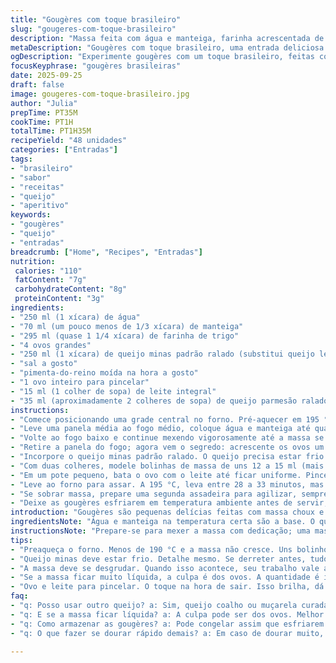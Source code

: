 ```yaml
---
title: "Gougères com toque brasileiro"
slug: "gougeres-com-toque-brasileiro"
description: "Massa feita com água e manteiga, farinha acrescentada de ovos até dar liga, queijo minas padrão no lugar do le Gré des champs para uma pegada nacional, finalizadas com mix de ovo e leite, cobertas com parmesão ralado. Assadas até dourar, mantendo interior aerado e crocante por fora. Pode congelar, descongelar em temperatura ambiente, reaquecer no forno. Fácil identificar o ponto pela textura e som de leve estalo quando tiradas do forno. Uma entrada que conversa com queijos brasileiros e pode ser incrementada com ervas ou pimenta do reino moída na hora para um toque a mais."
metaDescription: "Gougères com toque brasileiro, uma entrada deliciosa que une tradição com ingredientes nacionais. Surpreenda seu paladar com esta receita."
ogDescription: "Experimente gougères com um toque brasileiro, feitas com queijo minas padrão. Uma combinação perfeita entre textura crocante e sabores únicos."
focusKeyphrase: "gougères brasileiras"
date: 2025-09-25
draft: false
image: gougeres-com-toque-brasileiro.jpg
author: "Julia"
prepTime: PT35M
cookTime: PT1H
totalTime: PT1H35M
recipeYield: "48 unidades"
categories: ["Entradas"]
tags:
- "brasileiro"
- "sabor"
- "receitas"
- "queijo"
- "aperitivo"
keywords:
- "gougères"
- "queijo"
- "entradas"
breadcrumb: ["Home", "Recipes", "Entradas"]
nutrition: 
 calories: "110"
 fatContent: "7g"
 carbohydrateContent: "8g"
 proteinContent: "3g"
ingredients:
- "250 ml (1 xícara) de água"
- "70 ml (um pouco menos de 1/3 xícara) de manteiga"
- "295 ml (quase 1 1/4 xícara) de farinha de trigo"
- "4 ovos grandes"
- "250 ml (1 xícara) de queijo minas padrão ralado (substitui queijo le Gré des champs)"
- "sal a gosto"
- "pimenta-do-reino moída na hora a gosto"
- "1 ovo inteiro para pincelar"
- "15 ml (1 colher de sopa) de leite integral"
- "35 ml (aproximadamente 2 colheres de sopa) de queijo parmesão ralado finamente"
instructions:
- "Comece posicionando uma grade central no forno. Pré-aquecer em 195 °C (umas bolinhas mais no gás do que 190, a gente aprende pelo cheiro do forno chegando a temperatura). Forre a assadeira com papel manteiga - evita grudar e facilita limpar depois."
- "Leve uma panela média ao fogo médio, coloque água e manteiga até quase ferver. Assim que levantar fervura, desligue o fogo imediatamente. Adicione a farinha de uma vez, isso vai parecer agressivo mas é o truque para formar a massa - mexa rápido e sem parar, uma colher de pau é a minha ferramenta preferida para trabalhar essa textura pegajosa."
- "Volte ao fogo baixo e continue mexendo vigorosamente até a massa se desgrudar das laterais, quando forma uma bola firme. É neste ponto que o corpo da massa está pronto para receber os ovos. O cheirinho de farinha cozida começa a aparecer, sinal que queimado não está, ajustes na temperatura evitam amargor."
- "Retire a panela do fogo; agora vem o segredo: acrescente os ovos um a um, batendo intensamente após cada adição. A massa deve ficar lisa, elástica e brilhosa, nunca seca ou muito líquida. Se passar dos ovos, fica fraca, não cresce direito no forno, sem ovos suficiente, quebradiça. A intuição aqui salva mais que relógio."
- "Incorpore o queijo minas padrão ralado. O queijo precisa estar frio para não mudar a textura da massa. Misture com delicadeza, não deixe massa murchar. Tempere com sal e pimenta moída na hora, equilíbrio é chave: queijo já tem sal, vá aos poucos."
- "Com duas colheres, modele bolinhas de massa de uns 12 a 15 ml (mais ou menos uma colher de sopa). Distribua na assadeira forrada, deixando espaço para crescer, senão grudam e quebram ao desenformar. Cada bolinha deve ter formato arredondado e uniforme para assar por igual."
- "Em um pote pequeno, bata o ovo com o leite até ficar uniforme. Pincele generosamente cada bolinha; essa camada cria brilho e ajuda o parmesão a grudar, finalizado com parmesão em lâminas finas ou ralado fino. Fornece textura crocante e sabor ligeiramente tostado."
- "Leve ao forno para assar. A 195 °C, leva entre 28 a 33 minutos, mas o importante é observar a cor dourada do topo e textura firme ao toque sem afundar. Elas vão crescer, formar casca, e na hora certa você escuta um leve estalo ao bater com dedo. Se dourar rápido demais, cubra com papel alumínio para não queimar."
- "Se sobrar massa, prepare uma segunda assadeira para agilizar, sempre pré-aquecida para não perder o tempo e a textura. Manutenção da temperatura do forno é essencial, mexe no resultado final."
- "Deixe as gougères esfriarem em temperatura ambiente antes de servir; quentes demais desmancham, frias demais ficam sem graça. Pode congelar rápido assim que esfriam, em recipiente hermético. Para descongelar, deixe repousar fora e releve no forno quente por 5 a 7 minutos para manter crocância."
introduction: "Gougères são pequenas delícias feitas com massa choux e queijo, e quando troquei o le Gré des champs pelo queijo minas padrão, senti a mudança imediata. Aqui entra a experiência aprendida com muitos testes nas tardes preguiçosas e jantares improvisados. A massa, que inicialmente parece simples, é uma arte: água quente com manteiga cria base perfeita para a farinha que precisa ser incorporada rápido; ovos dão elasticidade e desenvolvem a estrutura; queijo funde e dá sabor marcante. Ajustar tempo do forno e observar coloração garante fora crocante e interior aerado, o barato está na sensação do toque e na crocância ao morder. Depois descobri que pincelar com ovo e leite dá nietas douradas crocantes que enchem os olhos. As gougères são versáteis, podem ficar com ervas, pimenta, até um toque de noz moscada pra aventureiros. Guardar na geladeira ou congelar é opção salva-vidas, mas reaquecer no forno é mandatório para recuperar frescor e crocância."
ingredientsNote: "Água e manteiga na temperatura certa são a base. O queijo minas padrão substitui o le Gré des champs, mais fácil de encontrar e com sabor suave que não sobrepõe a textura da massa. Farinha deve ser peneirada para evitar grumos e controlar absorção de líquido. O ovo é crucial para dar elasticidade, não tenha pressa ao incorporar: se colocar tudo de uma vez, a massa fica desencaixotada. Use manteiga sem sal para controlar melhor a quantidade de sal da receita ou ajuste quando for temperar. Se quiser variar, use queijo coalho ou muçarela curada no lugar do minas para outro perfil de sabor, só cuidado para a massa não ficar líquida demais. Lembre-se, queijo precisa estar frio para não derreter antes da hora."
instructionsNote: "Prepare-se para mexer a massa com dedicação; uma massa bem misturada facilita na hora de peneirar ou formar as bolinhas, e evita que fiquem murchas. Não abra o forno nos primeiros 20 minutos para não deixar a temperatura cair. Pincele bem o ovo com leite, essa mistura cria aquela camada dourada que lembra pães artesanais. Ficar atento ao tempo de forno, porque variação pequena pode mudar muito o resultado. Se quiser sabor adicional, polvilhe as gougères com ervas frescas picadas finas (alecrim ou tomilho combinam muito), misture à massa antes de modelar para ter aroma durante o processo. Não se assuste se ao abrir o forno o aroma estiver fortíssimo, é isso que indica que está na hora de tirar. Se assar demais, vira bolacha, assar pouco, massa crua."
tips:
- "Preaqueça o forno. Menos de 190 °C e a massa não cresce. Uns bolinhos de ar se formam. Essa temperatura é crucial. Parar na hora certa. Fique de olho na cor."
- "Queijo minas deve estar frio. Detalhe mesmo. Se derreter antes, tudo vira uma mistura. Mistura acaba com a textura crocante. Experimente, mas não exagere."
- "A massa deve se desgrudar. Quando isso acontece, seu trabalho vale a pena. Olhe a textura. O cheiro de farinha cozida deve aparecer. Evite queimá-la."
- "Se a massa ficar muito líquida, a culpa é dos ovos. A quantidade é importante. Coloque um a um e veja a consistência. Faça devagar, ajuste no olho."
- "Ovo e leite para pincelar. O toque na hora de sair. Isso brilha, dá crocância e melhora o visual. Se não pincelar, fica sem graça, e o parmesão não gruda."
faq:
- "q: Posso usar outro queijo? a: Sim, queijo coalho ou muçarela curada funcionam. Mas, atenção! A textura muda, pode ficar líquida. Teste antes."
- "q: E se a massa ficar líquida? a: A culpa pode ser dos ovos. Melhor ir devagar. Coloque um por um e misture bem. Cuidado com o queijo também."
- "q: Como armazenar as gougères? a: Pode congelar assim que esfriarem. Um recipiente fechado é ideal. Se descongelar, use o forno para recuperar crocância."
- "q: O que fazer se dourar rápido demais? a: Em caso de dourar muito, cubra com papel alumínio. Isso evita que queimem. Não abra o forno, mantenha o calor."

---
```

